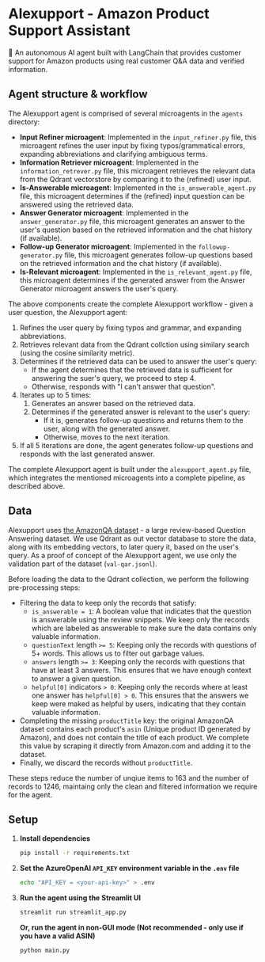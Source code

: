 # Alexupport - Amazon Product Support Assistant

🤖 An autonomous AI agent built with LangChain that provides customer support for Amazon products using real customer Q&A data and verified information.

## Agent structure & workflow

The Alexupport agent is comprised of several microagents in the `agents` directory:

* **Input Refiner microagent**: Implemented in the `input_refiner.py` file, this microagent refines the user input by fixing typos/grammatical errors, expanding abbreviations and clarifying ambiguous terms.
* **Information Retriever microagent**: Implemented in the `information_retrever.py` file, this microagent retrieves the relevant data from the Qdrant vectorstore by comparing it to the (refined) user input.
* **Is-Answerable microagent**: Implemented in the `is_answerable_agent.py` file, this microagent determines if the (refined) input question can be answered using the retrieved data.
* **Answer Generator microagent**: Implemented in the `answer_generator.py` file, this microagent generates an answer to the user's question based on the retrieved information and the chat history (if available).
* **Follow-up Generator microagent**: Implemented in the `followup-generator.py` file, this microagent generates follow-up questions based on the retrieved information and the chat history (if available).
* **Is-Relevant microagent**: Implemented in the `is_relevant_agent.py` file, this microagent determines if the generated answer from the Answer Generator microagent answers the user's query.

The above components create the complete Alexupport workflow - given a user question, the Alexupport agent:

1. Refines the user query by fixing typos and grammar, and expanding abbreviations.
2. Retrieves relevant data from the Qdrant collction using similary search (using the cosine similarity metric).
3. Determines if the retrieved data can be used to answer the user's query:
    * If the agent determines that the retrieved data is sufficient for answering the suer's query, we proceed to step 4.
    * Otherwise, responds with "I can't answer that question".
4. Iterates up to 5 times:
    1. Generates an answer based on the retrieved data.
    2. Determines if the generated answer is relevant to the user's query:
        * If it is, generates follow-up questions and returns them to the user, along with the generated answer.
        * Otherwise, moves to the next iteration.
5. If all 5 iterations are done, the agent generates follow-up questions and responds with the last generated answer.

The complete Alexupport agent is built under the `alexupport_agent.py` file, which integrates the mentioned microagents into a complete pipeline, as described above.

## Data

Alexupport uses [the AmazonQA dataset](https://github.com/amazonqa/amazonqa) - a large review-based Question Answering dataset. We use Qdrant as out vector database to store the data, along with its embedding vectors, to later query it, based on the user's query. As a proof of concept of the Alexupport agent, we use only the validation part of the dataset (`val-qar.jsonl`).

Before loading the data to the Qdrant collection, we perform the following pre-processing steps:
* Filtering the data to keep only the records that satisfy:
    * `is_answerable = 1`: A boolean value that indicates that the question is answerable using the review snippets. We keep only the records which are labeled as answerable to make sure the data contains only valuable information.
    * `questionText` length `>= 5`: Keeping only the records with questions of 5+ words. This allows us to filter out garbage values.
    * `answers` length `>= 3`: Keeping only the records with questions that have at least 3 answers. This ensures that we have enough context to answer a given question.
    * `helpful[0]` indicators `> 0`: Keeping only the records where at least one answer has `helpful[0] > 0`. This ensures that the answers we keep were maked as helpful by users, indicating that they contain valuable information.
* Completing the missing `productTitle` key: the original AmazonQA dataset contains each product's `asin` (Unique product ID generated by Amazon), and does not contain the title of each product. We complete this value by scraping it directly from Amazon.com and adding it to the dataset.
* Finally, we discard the records without `productTitle`.

These steps reduce the number of unqiue items to 163 and the number of records to 1246, maintaing only the clean and filtered information we require for the agent.

## Setup

1. **Install dependencies**
    ```bash
    pip install -r requirements.txt
    ```

2. **Set the AzureOpenAI `API_KEY` environment variable in the `.env` file**
    ``` bash
    echo "API_KEY = <your-api-key>" > .env
    ```

3. **Run the agent using the Streamlit UI**
    ```bash
    streamlit run streamlit_app.py
    ```

    **Or, run the agent in non-GUI mode (Not recommended - only use if you have a valid ASIN)**
    ```bash
    python main.py
    ```